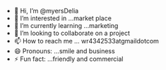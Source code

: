 - 👋 Hi, I’m @myersDelia
- 👀 I’m interested in ...market place
- 🌱 I’m currently learning ...marketing 
- 💞️ I’m looking to collaborate on a project 
- 📫 How to reach me ... wr4342533atgmaildotcom
- 😄 Pronouns: ...smile and business 
- ⚡ Fun fact: ...friendly and commercial 

<!---
myersDelia/myersDelia is a ✨ special ✨ repository because its `README.md` (this file) appears on your GitHub profile.
You can click the Preview link to take a look at your changes.
--->
